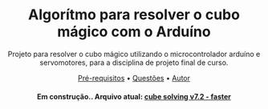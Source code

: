 <h1 align="center">Algorítmo para resolver o cubo mágico com o Arduíno</h1>
<p align="center">Projeto para resolver o cubo mágico utilizando o microcontrolador arduíno e servomotores, para a disciplina de projeto final de curso. </p>
<p align="center">
 <a href="#Pré requisitos">Pré-requisitos</a> •
 <a href="#Questões do desafio">Questões</a> • 
 <a href="#autor">Autor</a>
</p>
<h4 align="center"> 
	Em construção..
	Arquivo atual: <a href="https://github.com/tutuia/cubo/blob/main/cube%20solving%20v7.2%20-%20faster">cube solving v7.2 - faster</a>
</h4>
